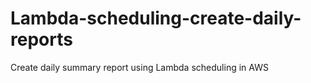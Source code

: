 # Lambda-scheduling-create-daily-reports
Create daily summary report using Lambda scheduling in AWS
